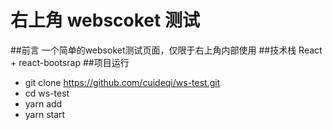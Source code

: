 # 右上角 webscoket 测试
##前言
一个简单的websoket测试页面，仅限于右上角内部使用
##技术栈
React + react-bootsrap
##项目运行
* git clone https://github.com/cuideqi/ws-test.git 
* cd ws-test
* yarn add
* yarn start



